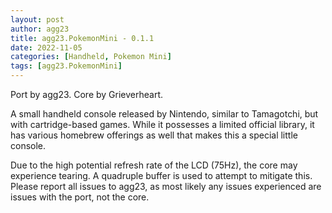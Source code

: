 ```yaml
---
layout: post
author: agg23
title: agg23.PokemonMini - 0.1.1
date: 2022-11-05
categories: [Handheld, Pokemon Mini]
tags: [agg23.PokemonMini]
---
```

Port by agg23. Core by Grieverheart.

A small handheld console released by Nintendo, similar to Tamagotchi, but with cartridge-based games. While it possesses a limited official library, it has various homebrew offerings as well that makes this a special little console.

Due to the high potential refresh rate of the LCD (75Hz), the core may experience tearing. A quadruple buffer is used to attempt to mitigate this. Please report all issues to agg23, as most likely any issues experienced are issues with the port, not the core.
